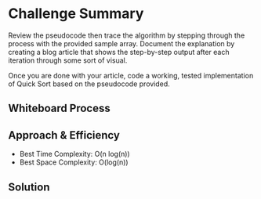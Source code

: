 # Challenge Summary
Review the pseudocode then trace the algorithm by stepping through the process with the provided sample array. Document the explanation by creating a blog article that shows the step-by-step output after each iteration through some sort of visual.

Once you are done with your article, code a working, tested implementation of Quick Sort based on the pseudocode provided.

## Whiteboard Process
<!-- Embedded whiteboard image -->

## Approach & Efficiency

- Best Time Complexity: O(n log(n))
- Best Space Complexity: O(log(n))


## Solution
<!-- Show how to run your code, and examples of it in action -->
